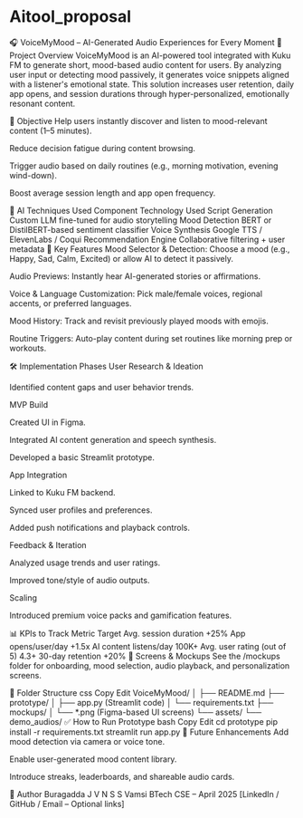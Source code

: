 # Aitool_proposal
🎧 VoiceMyMood – AI-Generated Audio Experiences for Every Moment
🚀 Project Overview
VoiceMyMood is an AI-powered tool integrated with Kuku FM to generate short, mood-based audio content for users. By analyzing user input or detecting mood passively, it generates voice snippets aligned with a listener's emotional state. This solution increases user retention, daily app opens, and session durations through hyper-personalized, emotionally resonant content.

🎯 Objective
Help users instantly discover and listen to mood-relevant content (1–5 minutes).

Reduce decision fatigue during content browsing.

Trigger audio based on daily routines (e.g., morning motivation, evening wind-down).

Boost average session length and app open frequency.

🧠 AI Techniques Used
Component	Technology Used
Script Generation	Custom LLM fine-tuned for audio storytelling
Mood Detection	BERT or DistilBERT-based sentiment classifier
Voice Synthesis	Google TTS / ElevenLabs / Coqui
Recommendation Engine	Collaborative filtering + user metadata
📱 Key Features
Mood Selector & Detection: Choose a mood (e.g., Happy, Sad, Calm, Excited) or allow AI to detect it passively.

Audio Previews: Instantly hear AI-generated stories or affirmations.

Voice & Language Customization: Pick male/female voices, regional accents, or preferred languages.

Mood History: Track and revisit previously played moods with emojis.

Routine Triggers: Auto-play content during set routines like morning prep or workouts.

🛠️ Implementation Phases
User Research & Ideation

Identified content gaps and user behavior trends.

MVP Build

Created UI in Figma.

Integrated AI content generation and speech synthesis.

Developed a basic Streamlit prototype.

App Integration

Linked to Kuku FM backend.

Synced user profiles and preferences.

Added push notifications and playback controls.

Feedback & Iteration

Analyzed usage trends and user ratings.

Improved tone/style of audio outputs.

Scaling

Introduced premium voice packs and gamification features.

📊 KPIs to Track
Metric	Target
Avg. session duration	+25%
App opens/user/day	+1.5x
AI content listens/day	100K+
Avg. user rating (out of 5)	4.3+
30-day retention	+20%
🎨 Screens & Mockups
See the /mockups folder for onboarding, mood selection, audio playback, and personalization screens.

📂 Folder Structure
css
Copy
Edit
VoiceMyMood/
│
├── README.md
├── prototype/
│   ├── app.py (Streamlit code)
│   └── requirements.txt
├── mockups/
│   └── *.png (Figma-based UI screens)
└── assets/
    └── demo_audios/
✅ How to Run Prototype
bash
Copy
Edit
cd prototype
pip install -r requirements.txt
streamlit run app.py
📌 Future Enhancements
Add mood detection via camera or voice tone.

Enable user-generated mood content library.

Introduce streaks, leaderboards, and shareable audio cards.

👤 Author
Buragadda J V N S S Vamsi
BTech CSE – April 2025
[LinkedIn / GitHub / Email – Optional links]

